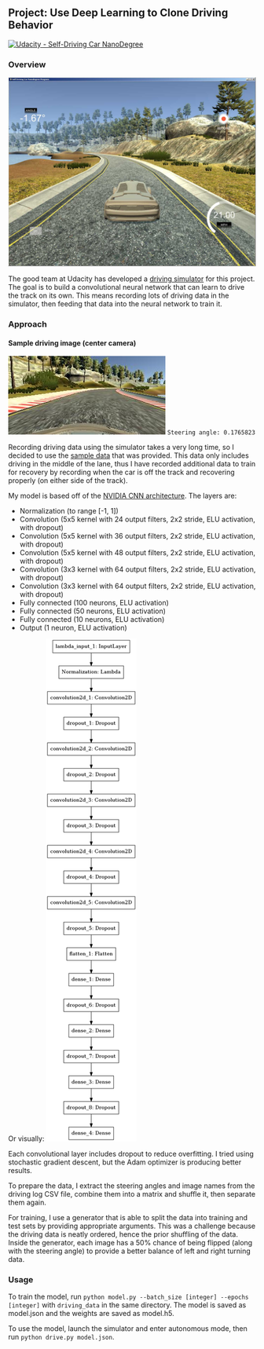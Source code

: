 ## Project: Use Deep Learning to Clone Driving Behavior
[![Udacity - Self-Driving Car NanoDegree](https://s3.amazonaws.com/udacity-sdc/github/shield-carnd.svg)](http://www.udacity.com/drive)

### Overview

![Driving Simulator Screenshot](images/simulator.jpg?raw=true "Driving Simulator")

The good team at Udacity has developed a [driving simulator](https://d17h27t6h515a5.cloudfront.net/topher/2017/January/58752736_udacity-sdc-udacity-self-driving-car-simulator-dominique-default-windows-desktop-64-bit-4/udacity-sdc-udacity-self-driving-car-simulator-dominique-default-windows-desktop-64-bit-4.zip) for this project. The goal is to build a convolutional neural network that can learn to drive the track on its own. This means recording lots of driving data in the simulator, then feeding that data into the neural network to train it.

### Approach

#### Sample driving image (center camera)
![sample driving image](images/center_2016_12_01_13_33_05_599.jpg?raw=true "Center Camera")
`Steering angle: 0.1765823`

Recording driving data using the simulator takes a very long time, so I decided to use the [sample data](https://d17h27t6h515a5.cloudfront.net/topher/2016/December/584f6edd_data/data.zip) that was provided. This data only includes driving in the middle of the lane, thus I have recorded additional data to train for recovery by recording when the car is off the track and recovering properly (on either side of the track).

My model is based off of the [NVIDIA CNN architecture](http://images.nvidia.com/content/tegra/automotive/images/2016/solutions/pdf/end-to-end-dl-using-px.pdf). The layers are:

- Normalization (to range [-1, 1])
- Convolution (5x5 kernel with 24 output filters, 2x2 stride, ELU activation, with dropout)
- Convolution (5x5 kernel with 36 output filters, 2x2 stride, ELU activation, with dropout)
- Convolution (5x5 kernel with 48 output filters, 2x2 stride, ELU activation, with dropout)
- Convolution (3x3 kernel with 64 output filters, 2x2 stride, ELU activation, with dropout)
- Convolution (3x3 kernel with 64 output filters, 2x2 stride, ELU activation, with dropout)
- Fully connected (100 neurons, ELU activation)
- Fully connected (50 neurons, ELU activation)
- Fully connected (10 neurons, ELU activation)
- Output (1 neuron, ELU activation)

Or visually:
![Model](images/model.png?raw=true "Model")

Each convolutional layer includes dropout to reduce overfitting. I tried using stochastic gradient descent, but the Adam optimizer is producing better results.

To prepare the data, I extract the steering angles and image names from the driving log CSV file, combine them into a matrix and shuffle it, then separate them again.

For training, I use a generator that is able to split the data into training and test sets by providing appropriate arguments. This was a challenge because the driving data is neatly ordered, hence the prior shuffling of the data. Inside the generator, each image has a 50% chance of being flipped (along with the steering angle) to provide a better balance of left and right turning data.

### Usage

To train the model, run `python model.py --batch_size [integer] --epochs [integer]` with `driving_data` in the same directory. The model is saved as model.json and the weights are saved as model.h5.

To use the model, launch the simulator and enter autonomous mode, then run `python drive.py model.json`.